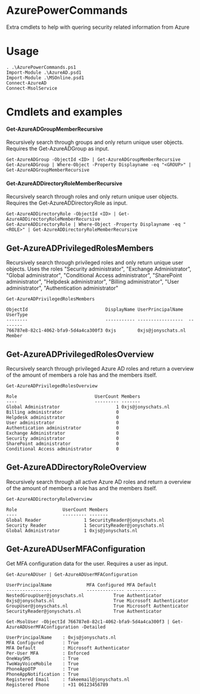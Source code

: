 # AzurePowerCommands
Extra cmdlets to help with quering security related information from Azure

# Usage
```
. .\AzurePowerCommands.ps1
Import-Module .\AzureAD.psd1
Import-Module .\MSOnline.psd1
Connect-AzureAD
Connect-MsolService
```

# Cmdlets and examples
#### Get-AzureADGroupMemberRecursive
Recursively search through groups and only return unique user objects. Requires the Get-AzureADGroup as input.

```
Get-AzureADGroup -ObjectId <ID> | Get-AzureADGroupMemberRecursive
Get-AzureADGroup | Where-Object -Property Displayname -eq "<GROUP>" | Get-AzureADGroupMemberRecursive
```

#### Get-AzureADDirectoryRoleMemberRecursive
Recursively search through roles and only return unique user objects. Requires the Get-AzureADDirectoryRole as input.

```
Get-AzureADDirectoryRole -ObjectId <ID> | Get-AzureADDirectoryRoleMemberRecursive
Get-AzureADDirectoryRole | Where-Object -Property Displayname -eq "<ROLE>" | Get-AzureADDirectoryRoleMemberRecursive
```

## Get-AzureADPrivilegedRolesMembers
Recursively search through privileged roles and only return unique user objects. Uses the roles "Security administrator", "Exchange Administrator", "Global administrator", "Conditional Access administrator", "SharePoint administrator", "Helpdesk administrator", "Billing administrator", "User administrator", "Authentication administrator"

```
Get-AzureADPrivilegedRolesMembers

ObjectId                             DisplayName UserPrincipalName  UserType
--------                             ----------- -----------------  --------
766787e8-82c1-4062-bfa9-5d4a4ca300f3 0xjs        0xjs@jonyschats.nl Member
```

## Get-AzureADPrivilegedRolesOverview
Recursively search through privileged Azure AD roles and return a overview of the amount of members a role has and the members itself.

```
Get-AzureADPrivilegedRolesOverview

Role                             UserCount Members
----                             --------- -------
Global Administrator                     1 0xjs@jonyschats.nl
Billing administrator                    0
Helpdesk administrator                   0
User administrator                       0
Authentication administrator             0
Exchange Administrator                   0
Security administrator                   0
SharePoint administrator                 0
Conditional Access administrator         0
```

## Get-AzureADDirectoryRoleOverview
Recursively search through all active Azure AD roles and return a overview of the amount of members a role has and the members itself.

```
Get-AzureADDirectoryRoleOverview

Role                 UserCount Members
----                 --------- -------
Global Reader                1 SecurityReader@jonyschats.nl
Security Reader              1 SecurityReader@jonyschats.nl
Global Administrator         1 0xjs@jonyschats.nl
```

## Get-AzureADUserMFAConfiguration
Get MFA configuration data for the user. Requires a user as input.

```
Get-AzureADUser | Get-AzureADUserMFAConfiguration

UserPrincipalName             MFA Configured MFA Default
-----------------             -------------- -----------
NestedGroupUser@jonyschats.nl           True Authenticator
0xjs@jonyschats.nl                      True Microsoft Authenticator
GroupUser@jonyschats.nl                 True Microsoft Authenticator
SecurityReader@jonyschats.nl            True Authenticator
```


```
Get-MsolUser -ObjectId 766787e8-82c1-4062-bfa9-5d4a4ca300f3 | Get-AzureADUserMFAConfiguration -Detailed

UserPrincipalName    : 0xjs@jonyschats.nl
MFA Configured       : True
MFA Default          : Microsoft Authenticator
Per-User MFA         : Enforced
OneWaySMS            : True
TwoWayVoiceMobile    : True
PhoneAppOTP          : True
PhoneAppNotification : True
Registered Email     : fakeemail@jonyschats.nl
Registered Phone     : +31 06123456789
```
